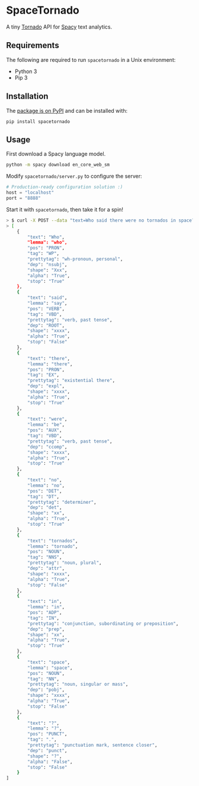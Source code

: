 # SpaceTornado

A tiny [Tornado](https://www.tornadoweb.org/en/stable/) API for [Spacy](https://spacy.io/) text analytics.

## Requirements

The following are required to run `spacetornado` in a Unix environment:

- Python 3
- Pip 3

## Installation

The [package is on PyPI](https://pypi.org/manage/project/spacetornado/releases/) and can be installed with:

`pip install spacetornado`

## Usage

First download a Spacy language model.

```bash
python -m spacy download en_core_web_sm
```

Modify `spacetornado/server.py` to configure the server:

```python
# Production-ready configuration solution :)
host = "localhost"
port = "8888"
```

Start it with `spacetornado`, then take it for a spin!

```bash
> $ curl -X POST --data "text=Who said there were no tornados in space?" http://localhost:8888/tokens
> [
    {
        "text": "Who",
        "lemma": "who",
        "pos": "PRON",
        "tag": "WP",
        "prettytag": "wh-pronoun, personal",
        "dep": "nsubj",
        "shape": "Xxx",
        "alpha": "True",
        "stop": "True"
    },
    {
        "text": "said",
        "lemma": "say",
        "pos": "VERB",
        "tag": "VBD",
        "prettytag": "verb, past tense",
        "dep": "ROOT",
        "shape": "xxxx",
        "alpha": "True",
        "stop": "False"
    },
    {
        "text": "there",
        "lemma": "there",
        "pos": "PRON",
        "tag": "EX",
        "prettytag": "existential there",
        "dep": "expl",
        "shape": "xxxx",
        "alpha": "True",
        "stop": "True"
    },
    {
        "text": "were",
        "lemma": "be",
        "pos": "AUX",
        "tag": "VBD",
        "prettytag": "verb, past tense",
        "dep": "ccomp",
        "shape": "xxxx",
        "alpha": "True",
        "stop": "True"
    },
    {
        "text": "no",
        "lemma": "no",
        "pos": "DET",
        "tag": "DT",
        "prettytag": "determiner",
        "dep": "det",
        "shape": "xx",
        "alpha": "True",
        "stop": "True"
    },
    {
        "text": "tornados",
        "lemma": "tornado",
        "pos": "NOUN",
        "tag": "NNS",
        "prettytag": "noun, plural",
        "dep": "attr",
        "shape": "xxxx",
        "alpha": "True",
        "stop": "False"
    },
    {
        "text": "in",
        "lemma": "in",
        "pos": "ADP",
        "tag": "IN",
        "prettytag": "conjunction, subordinating or preposition",
        "dep": "prep",
        "shape": "xx",
        "alpha": "True",
        "stop": "True"
    },
    {
        "text": "space",
        "lemma": "space",
        "pos": "NOUN",
        "tag": "NN",
        "prettytag": "noun, singular or mass",
        "dep": "pobj",
        "shape": "xxxx",
        "alpha": "True",
        "stop": "False"
    },
    {
        "text": "?",
        "lemma": "?",
        "pos": "PUNCT",
        "tag": ".",
        "prettytag": "punctuation mark, sentence closer",
        "dep": "punct",
        "shape": "?",
        "alpha": "False",
        "stop": "False"
    }
]
```
